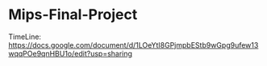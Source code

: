 # Mips-Final-Project
TimeLine: https://docs.google.com/document/d/1LOeYtI8GPjmpbEStb9wGpg9ufew13wqqPOe9qnHBU1o/edit?usp=sharing
